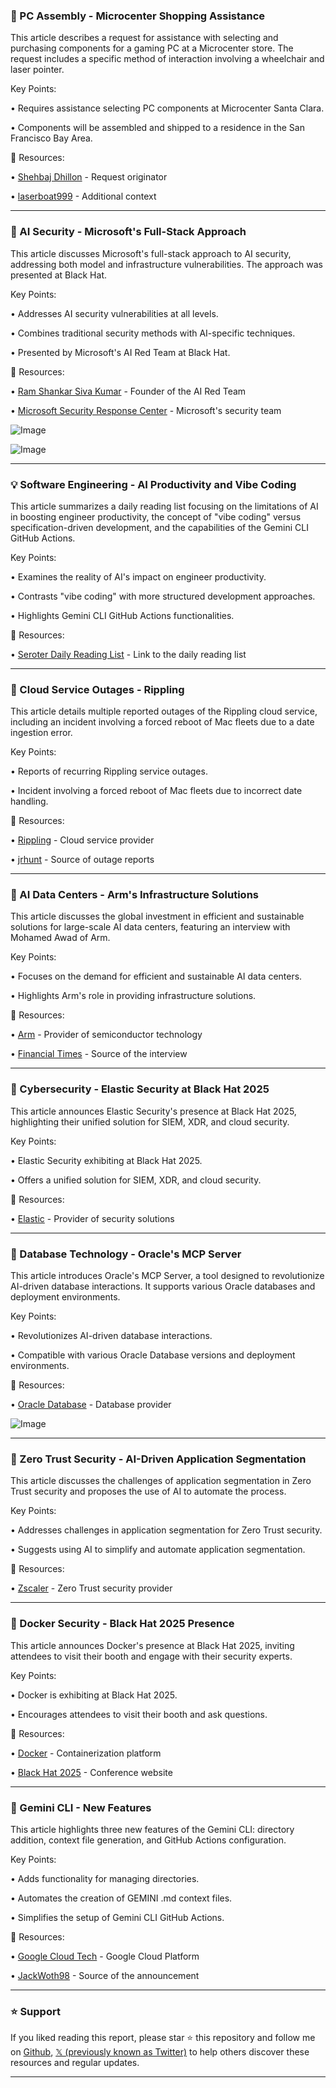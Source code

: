 ### 🤖 PC Assembly - Microcenter Shopping Assistance

This article describes a request for assistance with selecting and purchasing components for a gaming PC at a Microcenter store.  The request includes a specific method of interaction involving a wheelchair and laser pointer.

Key Points:

•  Requires assistance selecting PC components at Microcenter Santa Clara.

•  Components will be assembled and shipped to a residence in the San Francisco Bay Area.


🔗 Resources:

• [Shehbaj Dhillon](https://x.com/ShehbajDhillon) - Request originator

• [laserboat999](https://x.com/laserboat999) -  Additional context


---
### 🤖 AI Security - Microsoft's Full-Stack Approach

This article discusses Microsoft's full-stack approach to AI security, addressing both model and infrastructure vulnerabilities.  The approach was presented at Black Hat.

Key Points:

• Addresses AI security vulnerabilities at all levels.

• Combines traditional security methods with AI-specific techniques.

•  Presented by Microsoft's AI Red Team at Black Hat.


🔗 Resources:

• [Ram Shankar Siva Kumar](https://x.com/ram_ssk) - Founder of the AI Red Team

• [Microsoft Security Response Center](https://x.com/msftsecresponse) -  Microsoft's security team

![Image](https://pbs.twimg.com/media/GxtuGT5XEAA691s?format=jpg&name=small)

![Image](https://pbs.twimg.com/media/GxtuG1oXUAAWxSE?format=jpg&name=small)

---
### 💡 Software Engineering - AI Productivity and Vibe Coding

This article summarizes a daily reading list focusing on the limitations of AI in boosting engineer productivity, the concept of "vibe coding" versus specification-driven development, and the capabilities of the Gemini CLI GitHub Actions.

Key Points:

•  Examines the reality of AI's impact on engineer productivity.

•  Contrasts "vibe coding" with more structured development approaches.

•  Highlights Gemini CLI GitHub Actions functionalities.


🔗 Resources:

• [Seroter Daily Reading List](https://t.co/ikUZfZ8Oxp) -  Link to the daily reading list


---
### 🤖 Cloud Service Outages - Rippling

This article details multiple reported outages of the Rippling cloud service, including an incident involving a forced reboot of Mac fleets due to a date ingestion error.

Key Points:

•  Reports of recurring Rippling service outages.

•  Incident involving a forced reboot of Mac fleets due to incorrect date handling.


🔗 Resources:

• [Rippling](https://x.com/Rippling) - Cloud service provider

• [jrhunt](https://x.com/jrhunt) -  Source of outage reports


---
### 🤖 AI Data Centers - Arm's Infrastructure Solutions

This article discusses the global investment in efficient and sustainable solutions for large-scale AI data centers, featuring an interview with Mohamed Awad of Arm.

Key Points:

• Focuses on the demand for efficient and sustainable AI data centers.

•  Highlights Arm's role in providing infrastructure solutions.


🔗 Resources:

• [Arm](https://x.com/Arm) -  Provider of semiconductor technology

• [Financial Times](https://t.co/ojQe4xW1Wd) -  Source of the interview


---
### 🚀 Cybersecurity - Elastic Security at Black Hat 2025

This article announces Elastic Security's presence at Black Hat 2025, highlighting their unified solution for SIEM, XDR, and cloud security.

Key Points:

•  Elastic Security exhibiting at Black Hat 2025.

•  Offers a unified solution for SIEM, XDR, and cloud security.


🔗 Resources:

• [Elastic](https://x.com/elastic) -  Provider of security solutions


---
### 🤖 Database Technology - Oracle's MCP Server

This article introduces Oracle's MCP Server, a tool designed to revolutionize AI-driven database interactions.  It supports various Oracle databases and deployment environments.

Key Points:

•  Revolutionizes AI-driven database interactions.

•  Compatible with various Oracle Database versions and deployment environments.


🔗 Resources:

• [Oracle Database](https://x.com/OracleDatabase) -  Database provider

![Image](https://pbs.twimg.com/media/GxNu-BIWQAAgWu5?format=jpg&name=small)


---
### 🤖 Zero Trust Security - AI-Driven Application Segmentation

This article discusses the challenges of application segmentation in Zero Trust security and proposes the use of AI to automate the process.

Key Points:

• Addresses challenges in application segmentation for Zero Trust security.

•  Suggests using AI to simplify and automate application segmentation.


🔗 Resources:

• [Zscaler](https://x.com/zscaler) -  Zero Trust security provider


---
### 🚀 Docker Security - Black Hat 2025 Presence

This article announces Docker's presence at Black Hat 2025, inviting attendees to visit their booth and engage with their security experts.

Key Points:

• Docker is exhibiting at Black Hat 2025.

•  Encourages attendees to visit their booth and ask questions.


🔗 Resources:

• [Docker](https://x.com/Docker) - Containerization platform

• [Black Hat 2025](https://bit.ly/3Uihd9E) -  Conference website


---
### 🚀 Gemini CLI - New Features

This article highlights three new features of the Gemini CLI: directory addition, context file generation, and GitHub Actions configuration.

Key Points:

•  Adds functionality for managing directories.

•  Automates the creation of GEMINI .md context files.

•  Simplifies the setup of Gemini CLI GitHub Actions.


🔗 Resources:

• [Google Cloud Tech](https://x.com/GoogleCloudTech) -  Google Cloud Platform

• [JackWoth98](https://x.com/JackWoth98) -  Source of the announcement


---

### ⭐️ Support

If you liked reading this report, please star ⭐️ this repository and follow me on [Github](https://github.com/Drix10), [𝕏 (previously known as Twitter)](https://x.com/DRIX_10_) to help others discover these resources and regular updates.

---